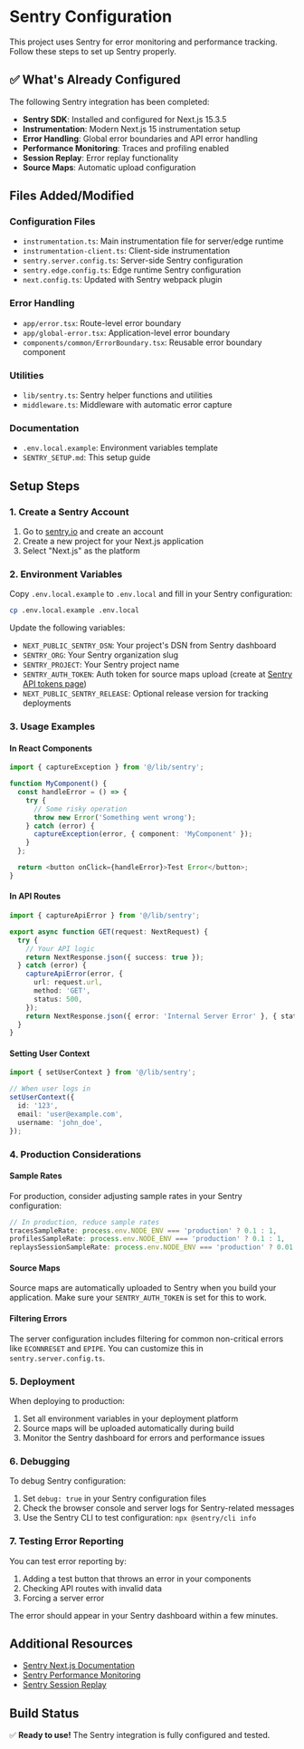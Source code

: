 # Sentry Configuration

This project uses Sentry for error monitoring and performance tracking. Follow these steps to set up Sentry properly.

## ✅ What's Already Configured

The following Sentry integration has been completed:

- **Sentry SDK**: Installed and configured for Next.js 15.3.5
- **Instrumentation**: Modern Next.js 15 instrumentation setup
- **Error Handling**: Global error boundaries and API error handling
- **Performance Monitoring**: Traces and profiling enabled
- **Session Replay**: Error replay functionality
- **Source Maps**: Automatic upload configuration

## Files Added/Modified

### Configuration Files
- `instrumentation.ts`: Main instrumentation file for server/edge runtime
- `instrumentation-client.ts`: Client-side instrumentation
- `sentry.server.config.ts`: Server-side Sentry configuration
- `sentry.edge.config.ts`: Edge runtime Sentry configuration
- `next.config.ts`: Updated with Sentry webpack plugin

### Error Handling
- `app/error.tsx`: Route-level error boundary
- `app/global-error.tsx`: Application-level error boundary
- `components/common/ErrorBoundary.tsx`: Reusable error boundary component

### Utilities
- `lib/sentry.ts`: Sentry helper functions and utilities
- `middleware.ts`: Middleware with automatic error capture

### Documentation
- `.env.local.example`: Environment variables template
- `SENTRY_SETUP.md`: This setup guide

## Setup Steps

### 1. Create a Sentry Account

1. Go to [sentry.io](https://sentry.io) and create an account
2. Create a new project for your Next.js application
3. Select "Next.js" as the platform

### 2. Environment Variables

Copy `.env.local.example` to `.env.local` and fill in your Sentry configuration:

```bash
cp .env.local.example .env.local
```

Update the following variables:

- `NEXT_PUBLIC_SENTRY_DSN`: Your project's DSN from Sentry dashboard
- `SENTRY_ORG`: Your Sentry organization slug
- `SENTRY_PROJECT`: Your Sentry project name
- `SENTRY_AUTH_TOKEN`: Auth token for source maps upload (create at [Sentry API tokens page](https://sentry.io/settings/account/api/auth-tokens/))
- `NEXT_PUBLIC_SENTRY_RELEASE`: Optional release version for tracking deployments

### 3. Usage Examples

#### In React Components

```typescript
import { captureException } from '@/lib/sentry';

function MyComponent() {
  const handleError = () => {
    try {
      // Some risky operation
      throw new Error('Something went wrong');
    } catch (error) {
      captureException(error, { component: 'MyComponent' });
    }
  };

  return <button onClick={handleError}>Test Error</button>;
}
```

#### In API Routes

```typescript
import { captureApiError } from '@/lib/sentry';

export async function GET(request: NextRequest) {
  try {
    // Your API logic
    return NextResponse.json({ success: true });
  } catch (error) {
    captureApiError(error, {
      url: request.url,
      method: 'GET',
      status: 500,
    });
    return NextResponse.json({ error: 'Internal Server Error' }, { status: 500 });
  }
}
```

#### Setting User Context

```typescript
import { setUserContext } from '@/lib/sentry';

// When user logs in
setUserContext({
  id: '123',
  email: 'user@example.com',
  username: 'john_doe',
});
```

### 4. Production Considerations

#### Sample Rates

For production, consider adjusting sample rates in your Sentry configuration:

```typescript
// In production, reduce sample rates
tracesSampleRate: process.env.NODE_ENV === 'production' ? 0.1 : 1,
profilesSampleRate: process.env.NODE_ENV === 'production' ? 0.1 : 1,
replaysSessionSampleRate: process.env.NODE_ENV === 'production' ? 0.01 : 0.1,
```

#### Source Maps

Source maps are automatically uploaded to Sentry when you build your application. Make sure your `SENTRY_AUTH_TOKEN` is set for this to work.

#### Filtering Errors

The server configuration includes filtering for common non-critical errors like `ECONNRESET` and `EPIPE`. You can customize this in `sentry.server.config.ts`.

### 5. Deployment

When deploying to production:

1. Set all environment variables in your deployment platform
2. Source maps will be uploaded automatically during build
3. Monitor the Sentry dashboard for errors and performance issues

### 6. Debugging

To debug Sentry configuration:

1. Set `debug: true` in your Sentry configuration files
2. Check the browser console and server logs for Sentry-related messages
3. Use the Sentry CLI to test configuration: `npx @sentry/cli info`

### 7. Testing Error Reporting

You can test error reporting by:

1. Adding a test button that throws an error in your components
2. Checking API routes with invalid data
3. Forcing a server error

The error should appear in your Sentry dashboard within a few minutes.

## Additional Resources

- [Sentry Next.js Documentation](https://docs.sentry.io/platforms/javascript/guides/nextjs/)
- [Sentry Performance Monitoring](https://docs.sentry.io/platforms/javascript/guides/nextjs/performance/)
- [Sentry Session Replay](https://docs.sentry.io/platforms/javascript/guides/nextjs/session-replay/)

## Build Status

✅ **Ready to use!** The Sentry integration is fully configured and tested.
